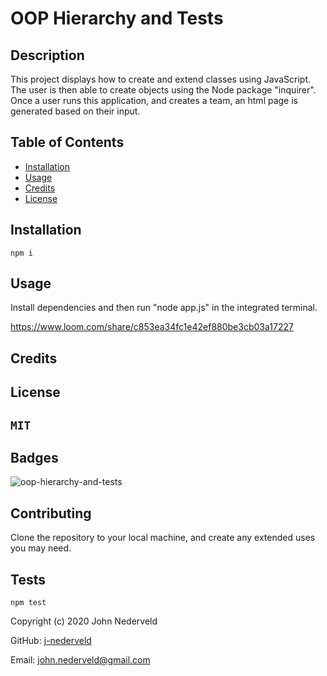 
  # OOP Hierarchy and Tests

## Description 

This project displays how to create and extend classes using JavaScript. The user is then able to create objects using the Node package "inquirer". Once a user runs this application, and creates a team, an html page is generated based on their input.

## Table of Contents

* [Installation](#installation)
* [Usage](#usage)
* [Credits](#credits)
* [License](#license)


## Installation
`
npm i
`
## Usage 

Install dependencies and then run "node app.js" in the integrated terminal.

https://www.loom.com/share/c853ea34fc1e42ef880be3cb03a17227

## Credits



## License
`
MIT
`
---

## Badges

![oop-hierarchy-and-tests](https://img.shields.io/github/languages/top/j-nederveld/oop-hierarchy-and-tests)


## Contributing

Clone the repository to your local machine, and create any extended uses you may need.

## Tests
`
npm test
`


Copyright (c) 2020 John Nederveld

GitHub: [j-nederveld](https://github.com/j-nederveld)

Email: john.nederveld@gmail.com
